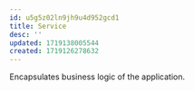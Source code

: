 ```yaml
---
id: u5g5z02ln9jh9u4d952gcd1
title: Service
desc: ''
updated: 1719138005544
created: 1719126278632
---
```


Encapsulates business logic of the application.
